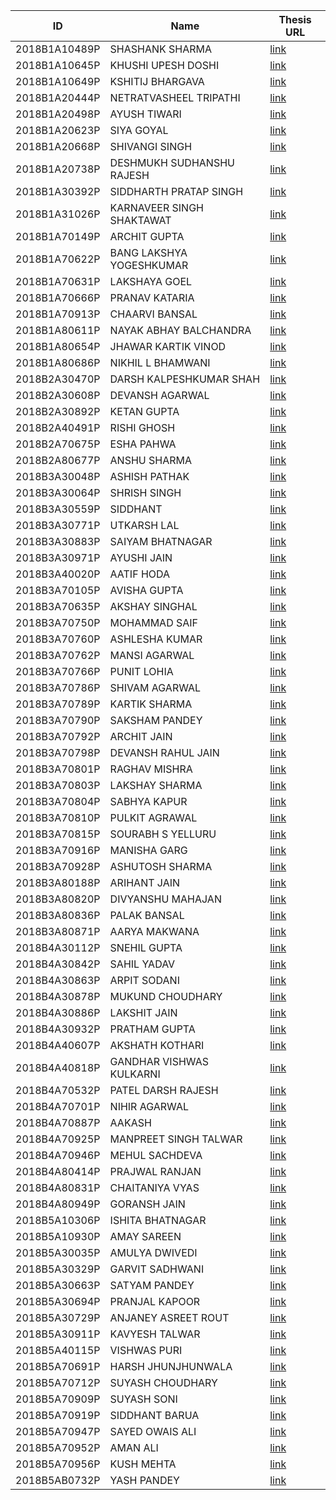 |ID|Name|Thesis URL|
|---|---|---|
|2018B1A10489P|SHASHANK SHARMA|[link](https://academic.bits-pilani.ac.in/Student/Thesis_Dissertation/Final_Report/2018B1A10489P_1154_FinalReport.pdf)|
|2018B1A10645P|KHUSHI UPESH DOSHI|[link](https://academic.bits-pilani.ac.in/Student/Thesis_Dissertation/Final_Report/2018B1A10645P_1154_FinalReport.pdf)|
|2018B1A10649P|KSHITIJ BHARGAVA|[link](https://academic.bits-pilani.ac.in/Student/Thesis_Dissertation/Final_Report/2018B1A10649P_1154_FinalReport.pdf)|
|2018B1A20444P|NETRATVASHEEL TRIPATHI|[link](https://academic.bits-pilani.ac.in/Student/Thesis_Dissertation/Final_Report/2018B1A20444P_1154_FinalReport.pdf)|
|2018B1A20498P|AYUSH TIWARI|[link](https://academic.bits-pilani.ac.in/Student/Thesis_Dissertation/Final_Report/2018B1A20498P_1154_FinalReport.pdf)|
|2018B1A20623P|SIYA GOYAL|[link](https://academic.bits-pilani.ac.in/Student/Thesis_Dissertation/Final_Report/2018B1A20623P_1154_FinalReport.pdf)|
|2018B1A20668P|SHIVANGI SINGH|[link](https://academic.bits-pilani.ac.in/Student/Thesis_Dissertation/Final_Report/2018B1A20668P_1154_FinalReport.pdf)|
|2018B1A20738P|DESHMUKH SUDHANSHU RAJESH|[link](https://academic.bits-pilani.ac.in/Student/Thesis_Dissertation/Final_Report/2018B1A20738P_1154_FinalReport.pdf)|
|2018B1A30392P|SIDDHARTH PRATAP SINGH|[link](https://academic.bits-pilani.ac.in/Student/Thesis_Dissertation/Final_Report/2018B1A30392P_1154_FinalReport.pdf)|
|2018B1A31026P|KARNAVEER SINGH SHAKTAWAT|[link](https://academic.bits-pilani.ac.in/Student/Thesis_Dissertation/Final_Report/2018B1A31026P_1154_FinalReport.pdf)|
|2018B1A70149P|ARCHIT GUPTA|[link](https://academic.bits-pilani.ac.in/Student/Thesis_Dissertation/Final_Report/2018B1A70149P_1154_FinalReport.pdf)|
|2018B1A70622P|BANG LAKSHYA YOGESHKUMAR|[link](https://academic.bits-pilani.ac.in/Student/Thesis_Dissertation/Final_Report/2018B1A70622P_1154_FinalReport.pdf)|
|2018B1A70631P|LAKSHAYA GOEL|[link](https://academic.bits-pilani.ac.in/Student/Thesis_Dissertation/Final_Report/2018B1A70631P_1154_FinalReport.pdf)|
|2018B1A70666P|PRANAV KATARIA|[link](https://academic.bits-pilani.ac.in/Student/Thesis_Dissertation/Final_Report/2018B1A70666P_1154_FinalReport.pdf)|
|2018B1A70913P|CHAARVI BANSAL|[link](https://academic.bits-pilani.ac.in/Student/Thesis_Dissertation/Final_Report/2018B1A70913P_1154_FinalReport.pdf)|
|2018B1A80611P|NAYAK ABHAY BALCHANDRA|[link](https://academic.bits-pilani.ac.in/Student/Thesis_Dissertation/Final_Report/2018B1A80611P_1154_FinalReport.pdf)|
|2018B1A80654P|JHAWAR KARTIK VINOD|[link](https://academic.bits-pilani.ac.in/Student/Thesis_Dissertation/Final_Report/2018B1A80654P_1154_FinalReport.pdf)|
|2018B1A80686P|NIKHIL L BHAMWANI|[link](https://academic.bits-pilani.ac.in/Student/Thesis_Dissertation/Final_Report/2018B1A80686P_1154_FinalReport.pdf)|
|2018B2A30470P|DARSH KALPESHKUMAR SHAH|[link](https://academic.bits-pilani.ac.in/Student/Thesis_Dissertation/Final_Report/2018B2A30470P_1154_FinalReport.pdf)|
|2018B2A30608P|DEVANSH AGARWAL|[link](https://academic.bits-pilani.ac.in/Student/Thesis_Dissertation/Final_Report/2018B2A30608P_1154_FinalReport.pdf)|
|2018B2A30892P|KETAN GUPTA|[link](https://academic.bits-pilani.ac.in/Student/Thesis_Dissertation/Final_Report/2018B2A30892P_1154_FinalReport.pdf)|
|2018B2A40491P|RISHI GHOSH|[link](https://academic.bits-pilani.ac.in/Student/Thesis_Dissertation/Final_Report/2018B2A40491P_1154_FinalReport.pdf)|
|2018B2A70675P|ESHA PAHWA|[link](https://academic.bits-pilani.ac.in/Student/Thesis_Dissertation/Final_Report/2018B2A70675P_1154_FinalReport.pdf)|
|2018B2A80677P|ANSHU SHARMA|[link](https://academic.bits-pilani.ac.in/Student/Thesis_Dissertation/Final_Report/2018B2A80677P_1154_FinalReport.pdf)|
|2018B3A30048P|ASHISH PATHAK|[link](https://academic.bits-pilani.ac.in/Student/Thesis_Dissertation/Final_Report/2018B3A30048P_1154_FinalReport.pdf)|
|2018B3A30064P|SHRISH SINGH|[link](https://academic.bits-pilani.ac.in/Student/Thesis_Dissertation/Final_Report/2018B3A30064P_1154_FinalReport.pdf)|
|2018B3A30559P|SIDDHANT|[link](https://academic.bits-pilani.ac.in/Student/Thesis_Dissertation/Final_Report/2018B3A30559P_1154_FinalReport.pdf)|
|2018B3A30771P|UTKARSH LAL|[link](https://academic.bits-pilani.ac.in/Student/Thesis_Dissertation/Final_Report/2018B3A30771P_1154_FinalReport.pdf)|
|2018B3A30883P|SAIYAM BHATNAGAR|[link](https://academic.bits-pilani.ac.in/Student/Thesis_Dissertation/Final_Report/2018B3A30883P_1154_FinalReport.pdf)|
|2018B3A30971P|AYUSHI JAIN|[link](https://academic.bits-pilani.ac.in/Student/Thesis_Dissertation/Final_Report/2018B3A30971P_1154_FinalReport.pdf)|
|2018B3A40020P|AATIF HODA|[link](https://academic.bits-pilani.ac.in/Student/Thesis_Dissertation/Final_Report/2018B3A40020P_1154_FinalReport.pdf)|
|2018B3A70105P|AVISHA GUPTA|[link](https://academic.bits-pilani.ac.in/Student/Thesis_Dissertation/Final_Report/2018B3A70105P_1154_FinalReport.pdf)|
|2018B3A70635P|AKSHAY SINGHAL|[link](https://academic.bits-pilani.ac.in/Student/Thesis_Dissertation/Final_Report/2018B3A70635P_1154_FinalReport.pdf)|
|2018B3A70750P|MOHAMMAD SAIF|[link](https://academic.bits-pilani.ac.in/Student/Thesis_Dissertation/Final_Report/2018B3A70750P_1154_FinalReport.pdf)|
|2018B3A70760P|ASHLESHA KUMAR|[link](https://academic.bits-pilani.ac.in/Student/Thesis_Dissertation/Final_Report/2018B3A70760P_1154_FinalReport.pdf)|
|2018B3A70762P|MANSI AGARWAL|[link](https://academic.bits-pilani.ac.in/Student/Thesis_Dissertation/Final_Report/2018B3A70762P_1154_FinalReport.pdf)|
|2018B3A70766P|PUNIT LOHIA|[link](https://academic.bits-pilani.ac.in/Student/Thesis_Dissertation/Final_Report/2018B3A70766P_1154_FinalReport.pdf)|
|2018B3A70786P|SHIVAM AGARWAL|[link](https://academic.bits-pilani.ac.in/Student/Thesis_Dissertation/Final_Report/2018B3A70786P_1154_FinalReport.pdf)|
|2018B3A70789P|KARTIK SHARMA|[link](https://academic.bits-pilani.ac.in/Student/Thesis_Dissertation/Final_Report/2018B3A70789P_1154_FinalReport.pdf)|
|2018B3A70790P|SAKSHAM PANDEY|[link](https://academic.bits-pilani.ac.in/Student/Thesis_Dissertation/Final_Report/2018B3A70790P_1154_FinalReport.pdf)|
|2018B3A70792P|ARCHIT JAIN|[link](https://academic.bits-pilani.ac.in/Student/Thesis_Dissertation/Final_Report/2018B3A70792P_1154_FinalReport.pdf)|
|2018B3A70798P|DEVANSH RAHUL JAIN|[link](https://academic.bits-pilani.ac.in/Student/Thesis_Dissertation/Final_Report/2018B3A70798P_1154_FinalReport.pdf)|
|2018B3A70801P|RAGHAV MISHRA|[link](https://academic.bits-pilani.ac.in/Student/Thesis_Dissertation/Final_Report/2018B3A70801P_1154_FinalReport.pdf)|
|2018B3A70803P|LAKSHAY SHARMA|[link](https://academic.bits-pilani.ac.in/Student/Thesis_Dissertation/Final_Report/2018B3A70803P_1154_FinalReport.pdf)|
|2018B3A70804P|SABHYA KAPUR|[link](https://academic.bits-pilani.ac.in/Student/Thesis_Dissertation/Final_Report/2018B3A70804P_1154_FinalReport.pdf)|
|2018B3A70810P|PULKIT AGRAWAL|[link](https://academic.bits-pilani.ac.in/Student/Thesis_Dissertation/Final_Report/2018B3A70810P_1154_FinalReport.pdf)|
|2018B3A70815P|SOURABH S YELLURU|[link](https://academic.bits-pilani.ac.in/Student/Thesis_Dissertation/Final_Report/2018B3A70815P_1154_FinalReport.pdf)|
|2018B3A70916P|MANISHA GARG|[link](https://academic.bits-pilani.ac.in/Student/Thesis_Dissertation/Final_Report/2018B3A70916P_1154_FinalReport.pdf)|
|2018B3A70928P|ASHUTOSH SHARMA|[link](https://academic.bits-pilani.ac.in/Student/Thesis_Dissertation/Final_Report/2018B3A70928P_1154_FinalReport.pdf)|
|2018B3A80188P|ARIHANT JAIN|[link](https://academic.bits-pilani.ac.in/Student/Thesis_Dissertation/Final_Report/2018B3A80188P_1154_FinalReport.pdf)|
|2018B3A80820P|DIVYANSHU MAHAJAN|[link](https://academic.bits-pilani.ac.in/Student/Thesis_Dissertation/Final_Report/2018B3A80820P_1154_FinalReport.pdf)|
|2018B3A80836P|PALAK BANSAL|[link](https://academic.bits-pilani.ac.in/Student/Thesis_Dissertation/Final_Report/2018B3A80836P_1154_FinalReport.pdf)|
|2018B3A80871P|AARYA MAKWANA|[link](https://academic.bits-pilani.ac.in/Student/Thesis_Dissertation/Final_Report/2018B3A80871P_1154_FinalReport.pdf)|
|2018B4A30112P|SNEHIL GUPTA|[link](https://academic.bits-pilani.ac.in/Student/Thesis_Dissertation/Final_Report/2018B4A30112P_1154_FinalReport.pdf)|
|2018B4A30842P|SAHIL YADAV|[link](https://academic.bits-pilani.ac.in/Student/Thesis_Dissertation/Final_Report/2018B4A30842P_1154_FinalReport.pdf)|
|2018B4A30863P|ARPIT SODANI|[link](https://academic.bits-pilani.ac.in/Student/Thesis_Dissertation/Final_Report/2018B4A30863P_1154_FinalReport.pdf)|
|2018B4A30878P|MUKUND CHOUDHARY|[link](https://academic.bits-pilani.ac.in/Student/Thesis_Dissertation/Final_Report/2018B4A30878P_1154_FinalReport.pdf)|
|2018B4A30886P|LAKSHIT JAIN|[link](https://academic.bits-pilani.ac.in/Student/Thesis_Dissertation/Final_Report/2018B4A30886P_1154_FinalReport.pdf)|
|2018B4A30932P|PRATHAM GUPTA|[link](https://academic.bits-pilani.ac.in/Student/Thesis_Dissertation/Final_Report/2018B4A30932P_1154_FinalReport.pdf)|
|2018B4A40607P|AKSHATH KOTHARI|[link](https://academic.bits-pilani.ac.in/Student/Thesis_Dissertation/Final_Report/2018B4A40607P_1154_FinalReport.pdf)|
|2018B4A40818P|GANDHAR VISHWAS KULKARNI|[link](https://academic.bits-pilani.ac.in/Student/Thesis_Dissertation/Final_Report/2018B4A40818P_1154_FinalReport.pdf)|
|2018B4A70532P|PATEL DARSH RAJESH|[link](https://academic.bits-pilani.ac.in/Student/Thesis_Dissertation/Final_Report/2018B4A70532P_1154_FinalReport.pdf)|
|2018B4A70701P|NIHIR AGARWAL|[link](https://academic.bits-pilani.ac.in/Student/Thesis_Dissertation/Final_Report/2018B4A70701P_1154_FinalReport.pdf)|
|2018B4A70887P|AAKASH|[link](https://academic.bits-pilani.ac.in/Student/Thesis_Dissertation/Final_Report/2018B4A70887P_1154_FinalReport.pdf)|
|2018B4A70925P|MANPREET SINGH TALWAR|[link](https://academic.bits-pilani.ac.in/Student/Thesis_Dissertation/Final_Report/2018B4A70925P_1154_FinalReport.pdf)|
|2018B4A70946P|MEHUL SACHDEVA|[link](https://academic.bits-pilani.ac.in/Student/Thesis_Dissertation/Final_Report/2018B4A70946P_1154_FinalReport.pdf)|
|2018B4A80414P|PRAJWAL RANJAN|[link](https://academic.bits-pilani.ac.in/Student/Thesis_Dissertation/Final_Report/2018B4A80414P_1154_FinalReport.pdf)|
|2018B4A80831P|CHAITANIYA VYAS|[link](https://academic.bits-pilani.ac.in/Student/Thesis_Dissertation/Final_Report/2018B4A80831P_1154_FinalReport.pdf)|
|2018B4A80949P|GORANSH JAIN|[link](https://academic.bits-pilani.ac.in/Student/Thesis_Dissertation/Final_Report/2018B4A80949P_1154_FinalReport.pdf)|
|2018B5A10306P|ISHITA BHATNAGAR|[link](https://academic.bits-pilani.ac.in/Student/Thesis_Dissertation/Final_Report/2018B5A10306P_1154_FinalReport.pdf)|
|2018B5A10930P|AMAY SAREEN|[link](https://academic.bits-pilani.ac.in/Student/Thesis_Dissertation/Final_Report/2018B5A10930P_1154_FinalReport.pdf)|
|2018B5A30035P|AMULYA DWIVEDI|[link](https://academic.bits-pilani.ac.in/Student/Thesis_Dissertation/Final_Report/2018B5A30035P_1154_FinalReport.pdf)|
|2018B5A30329P|GARVIT SADHWANI|[link](https://academic.bits-pilani.ac.in/Student/Thesis_Dissertation/Final_Report/2018B5A30329P_1154_FinalReport.pdf)|
|2018B5A30663P|SATYAM PANDEY|[link](https://academic.bits-pilani.ac.in/Student/Thesis_Dissertation/Final_Report/2018B5A30663P_1154_FinalReport.pdf)|
|2018B5A30694P|PRANJAL KAPOOR|[link](https://academic.bits-pilani.ac.in/Student/Thesis_Dissertation/Final_Report/2018B5A30694P_1154_FinalReport.pdf)|
|2018B5A30729P|ANJANEY ASREET ROUT|[link](https://academic.bits-pilani.ac.in/Student/Thesis_Dissertation/Final_Report/2018B5A30729P_1154_FinalReport.pdf)|
|2018B5A30911P|KAVYESH TALWAR|[link](https://academic.bits-pilani.ac.in/Student/Thesis_Dissertation/Final_Report/2018B5A30911P_1154_FinalReport.pdf)|
|2018B5A40115P|VISHWAS PURI|[link](https://academic.bits-pilani.ac.in/Student/Thesis_Dissertation/Final_Report/2018B5A40115P_1154_FinalReport.pdf)|
|2018B5A70691P|HARSH JHUNJHUNWALA|[link](https://academic.bits-pilani.ac.in/Student/Thesis_Dissertation/Final_Report/2018B5A70691P_1154_FinalReport.pdf)|
|2018B5A70712P|SUYASH CHOUDHARY|[link](https://academic.bits-pilani.ac.in/Student/Thesis_Dissertation/Final_Report/2018B5A70712P_1154_FinalReport.pdf)|
|2018B5A70909P|SUYASH SONI|[link](https://academic.bits-pilani.ac.in/Student/Thesis_Dissertation/Final_Report/2018B5A70909P_1154_FinalReport.pdf)|
|2018B5A70919P|SIDDHANT BARUA|[link](https://academic.bits-pilani.ac.in/Student/Thesis_Dissertation/Final_Report/2018B5A70919P_1154_FinalReport.pdf)|
|2018B5A70947P|SAYED OWAIS ALI|[link](https://academic.bits-pilani.ac.in/Student/Thesis_Dissertation/Final_Report/2018B5A70947P_1154_FinalReport.pdf)|
|2018B5A70952P|AMAN ALI|[link](https://academic.bits-pilani.ac.in/Student/Thesis_Dissertation/Final_Report/2018B5A70952P_1154_FinalReport.pdf)|
|2018B5A70956P|KUSH MEHTA|[link](https://academic.bits-pilani.ac.in/Student/Thesis_Dissertation/Final_Report/2018B5A70956P_1154_FinalReport.pdf)|
|2018B5AB0732P|YASH PANDEY|[link](https://academic.bits-pilani.ac.in/Student/Thesis_Dissertation/Final_Report/2018B5AB0732P_1154_FinalReport.pdf)|
